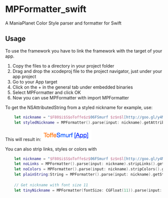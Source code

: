 # MPFormatter_swift
A ManiaPlanet Color Style parser and formatter for Swift

## Usage ##
To use the framework you have to link the framework with the target of your app.

 1. Copy the files to a directory in your project folder
 2. Drag and drop the xcodeproj file to the project navigator, just under your app project
 3. Go to your App target
 4. Click on the + in the general tab under embedded binaries
 5. Select MPFormatter and click OK
 6. Now you can use MPFormatter with import MPFormatter

To get the NSAttributedString from a styled nickname for example, use:
```swift
    let nickname = "$F80$i$S$oToffe$z$06FSmurf $z$n$l[http://goo.gl/y4M9VK][App]$l"
    let styledNickname = MPFormatter().parse(input: nickname).getAttributedString()
```
This will result in:
![Example result from above code](https://raw.githubusercontent.com/tomvlk/MPFormatter_swift/master/example.png "Example result")



You can also strip links, styles or colors with
```swift
	let nickname = "$F80$i$S$oToffe$z$06FSmurf $z$n$l[http://goo.gl/y4M9VK][App]$l"
    let noLinks = MPFormatter().parse(input: nickname).stripLinks().getAttributedString()
    let noColors = MPFormatter().parse(input: nickname).stripColors().getAttributedString()
    let plainString:String = MPFormatter().parse(input: nickname).getString() // Get plain string, without any styles

    // Get nickname with font size 11
    let tinyNickname = MPFormatter(fontSize: CGFloat(11)).parse(input: nickname).getAttributedString()
```

